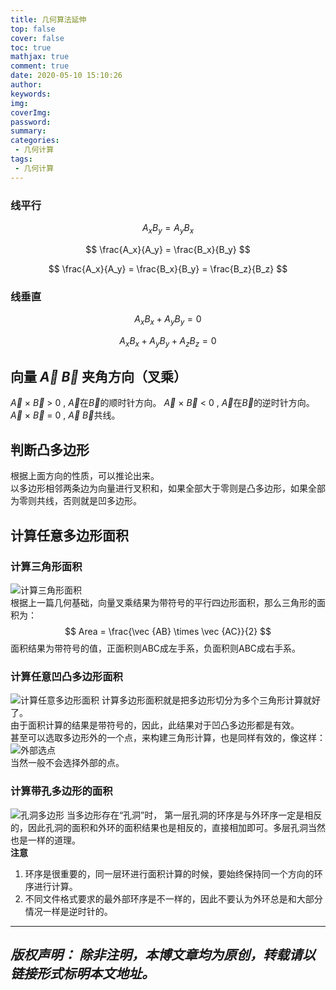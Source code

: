 ```yaml
---
title: 几何算法延伸
top: false
cover: false
toc: true
mathjax: true
comment: true
date: 2020-05-10 15:10:26
author:
keywords:
img:
coverImg:
password:
summary:
categories:
 - 几何计算
tags:
 - 几何计算
---
```


### 线平行
$$
A_xB_y = A_yB_x
$$

$$
\frac{A_x}{A_y} = \frac{B_x}{B_y}
$$

$$
\frac{A_x}{A_y} = \frac{B_x}{B_y} = \frac{B_z}{B_z}
$$

### 线垂直
$$
A_xB_x + A_yB_y = 0
$$

$$
A_xB_x + A_yB_y + A_zB_z = 0
$$

## 向量 $\vec A$ $\vec B$ 夹角方向（**叉乘**）
$\vec A$ $\times$ $\vec B$ > 0 , $\vec A$在$\vec B$的顺时针方向。
$\vec A$ $\times$ $\vec B$ < 0 , $\vec A$在$\vec B$的逆时针方向。
$\vec A$ $\times$ $\vec B$ = 0 , $\vec A$ $\vec B$共线。

## 判断凸多边形
根据上面方向的性质，可以推论出来。  
以多边形相邻两条边为向量进行叉积和，如果全部大于零则是凸多边形，如果全部为零则共线，否则就是凹多边形。

## 计算任意多边形面积
### 计算三角形面积
![计算三角形面积](https://gitee.com/Jackie_Tang/Jackie_Tang/raw/master/my_images/tri.jpg)  
根据上一篇几何基础，向量叉乘结果为带符号的平行四边形面积，那么三角形的面积为：  
$$
Area = \frac{\vec {AB} \times \vec {AC}}{2}
$$
面积结果为带符号的值，正面积则ABC成左手系，负面积则ABC成右手系。 
### 计算任意凹凸多边形面积
![计算任意多边形面积](https://gitee.com/Jackie_Tang/Jackie_Tang/raw/master/my_images/area.jpg)
计算多边形面积就是把多边形切分为多个三角形计算就好了。  
由于面积计算的结果是带符号的，因此，此结果对于凹凸多边形都是有效。  
甚至可以选取多边形外的一个点，来构建三角形计算，也是同样有效的，像这样：  
![外部选点](https://gitee.com/Jackie_Tang/Jackie_Tang/raw/master/my_images/area2.jpg)  
当然一般不会选择外部的点。  
### 计算带孔多边形的面积
![孔洞多边形](https://gitee.com/Jackie_Tang/Jackie_Tang/raw/master/my_images/area3.jpg) 
当多边形存在“孔洞”时， 第一层孔洞的环序是与外环序一定是相反的，因此孔洞的面积和外环的面积结果也是相反的，直接相加即可。多层孔洞当然也是一样的道理。  
**注意**  
1. 环序是很重要的，同一层环进行面积计算的时候，要始终保持同一个方向的环序进行计算。  
2. 不同文件格式要求的最外部环序是不一样的，因此不要认为外环总是和大部分情况一样是逆时针的。  







---
*版权声明：*
*除非注明，本博文章均为原创，转载请以链接形式标明本文地址。*
---
